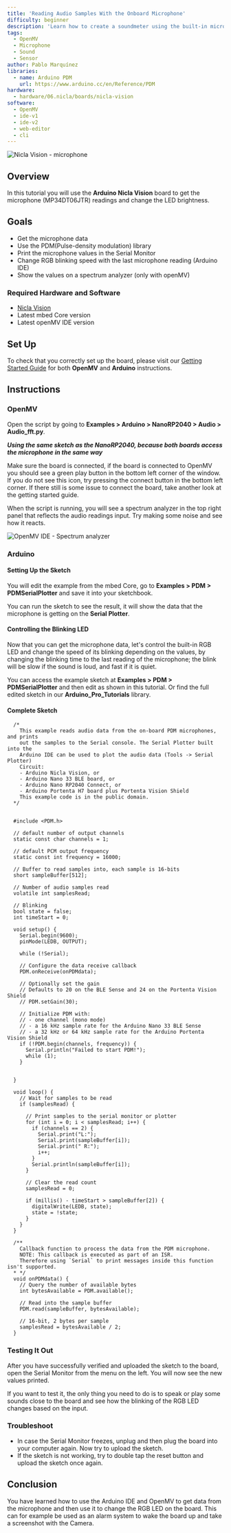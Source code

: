 ```yaml
---
title: 'Reading Audio Samples With the Onboard Microphone'
difficulty: beginner
description: 'Learn how to create a soundmeter using the built-in microphone with the Nicla Vision.'
tags:
  - OpenMV
  - Microphone
  - Sound
  - Sensor
author: Pablo Marquínez
libraries: 
  - name: Arduino PDM
    url: https://www.arduino.cc/en/Reference/PDM
hardware:
  - hardware/06.nicla/boards/nicla-vision
software:
  - OpenMV
  - ide-v1
  - ide-v2
  - web-editor
  - cli
---
```


![Nicla Vision - microphone](assets/nicla-vision-microphone.png)

## Overview

In this tutorial you will use the **Arduino Nicla Vision** board to get the microphone (MP34DT06JTR) readings and change the LED brightness.

## Goals

- Get the microphone data
- Use the PDM(Pulse-density modulation) library
- Print the microphone values in the Serial Monitor
- Change RGB blinking speed with the last microphone reading (Arduino IDE)
- Show the values on a spectrum analyzer (only with openMV)

### Required Hardware and Software

- [Nicla Vision](https://store.arduino.cc/products/nicla-vision)
- Latest mbed Core version
- Latest openMV IDE version

## Set Up

To check that you correctly set up the board, please visit our [Getting Started Guide](https://docs.arduino.cc/tutorials/nicla-vision/getting-started) for both **OpenMV** and **Arduino** instructions.

## Instructions

### OpenMV

Open the script by going to **Examples > Arduino > NanoRP2040 > Audio > Audio_fft.py**.

***Using the same sketch as the NanoRP2040, because both boards access the microphone in the same way***

Make sure the board is connected, if the board is connected to OpenMV you should see a green play button in the bottom left corner of the window. If you do not see this icon, try pressing the connect button in the bottom left corner. If there still is some issue to connect the board, take another look at the getting started guide.

When the script is running, you will see a spectrum analyzer in the top right panel that reflects the audio readings input. Try making some noise and see how it reacts.

![OpenMV IDE - Spectrum analyzer](assets/OpenMV_spectrumAnalyzer.png)

### Arduino

#### Setting Up the Sketch

You will edit the example from the mbed Core, go to **Examples > PDM > PDMSerialPlotter** and save it into your sketchbook.

You can run the sketch to see the result, it will show the data that the microphone is getting on the **Serial Plotter**.

#### Controlling the Blinking LED 

Now that you can get the microphone data, let's control the built-in RGB LED and change the speed of its blinking depending on the values, by changing the blinking time to the last reading of the microphone; the blink will be slow if the sound is loud, and fast if it is quiet.

You can access the example sketch at **Examples > PDM > PDMSerialPlotter** and then edit as shown in this tutorial.
Or find the full edited sketch in our **Arduino_Pro_Tutorials** library.

#### Complete Sketch

```arduino
  /*
    This example reads audio data from the on-board PDM microphones, and prints
    out the samples to the Serial console. The Serial Plotter built into the
    Arduino IDE can be used to plot the audio data (Tools -> Serial Plotter)
    Circuit:
    - Arduino Nicla Vision, or
    - Arduino Nano 33 BLE board, or
    - Arduino Nano RP2040 Connect, or
    - Arduino Portenta H7 board plus Portenta Vision Shield
    This example code is in the public domain.
  */

  
  #include <PDM.h>

  // default number of output channels
  static const char channels = 1;

  // default PCM output frequency
  static const int frequency = 16000;

  // Buffer to read samples into, each sample is 16-bits
  short sampleBuffer[512];

  // Number of audio samples read
  volatile int samplesRead;

  // Blinking 
  bool state = false;
  int timeStart = 0;

  void setup() {
    Serial.begin(9600);
    pinMode(LEDB, OUTPUT);

    while (!Serial);

    // Configure the data receive callback
    PDM.onReceive(onPDMdata);

    // Optionally set the gain
    // Defaults to 20 on the BLE Sense and 24 on the Portenta Vision Shield
    // PDM.setGain(30);

    // Initialize PDM with:
    // - one channel (mono mode)
    // - a 16 kHz sample rate for the Arduino Nano 33 BLE Sense
    // - a 32 kHz or 64 kHz sample rate for the Arduino Portenta Vision Shield
    if (!PDM.begin(channels, frequency)) {
      Serial.println("Failed to start PDM!");
      while (1);
    }


  }

  void loop() {
    // Wait for samples to be read
    if (samplesRead) {

      // Print samples to the serial monitor or plotter
      for (int i = 0; i < samplesRead; i++) {
        if (channels == 2) {
          Serial.print("L:");
          Serial.print(sampleBuffer[i]);
          Serial.print(" R:");
          i++;
        }
        Serial.println(sampleBuffer[i]);
      }

      // Clear the read count
      samplesRead = 0;

      if (millis() - timeStart > sampleBuffer[2]) {
        digitalWrite(LEDB, state);
        state = !state;
      }
    }
  }

  /**
    Callback function to process the data from the PDM microphone.
    NOTE: This callback is executed as part of an ISR.
    Therefore using `Serial` to print messages inside this function isn't supported.
  * */
  void onPDMdata() {
    // Query the number of available bytes
    int bytesAvailable = PDM.available();

    // Read into the sample buffer
    PDM.read(sampleBuffer, bytesAvailable);

    // 16-bit, 2 bytes per sample
    samplesRead = bytesAvailable / 2;
  }
```


### Testing It Out

After you have successfully verified and uploaded the sketch to the board, open the Serial Monitor from the menu on the left. You will now see the new values printed.

If you want to test it, the only thing you need to do is to speak or play some sounds close to the board and see how the blinking of the RGB LED changes based on the input.

### Troubleshoot

- In case the Serial Monitor freezes, unplug and then plug the board into your computer again. Now try to upload the sketch.
- If the sketch is not working, try to double tap the reset button and upload the sketch once again.
  
## Conclusion

You have learned how to use the Arduino IDE and OpenMV to get data from the microphone and then use it to change the RGB LED on the board. This can for example be used as an alarm system to wake the board up and take a screenshot with the Camera.
